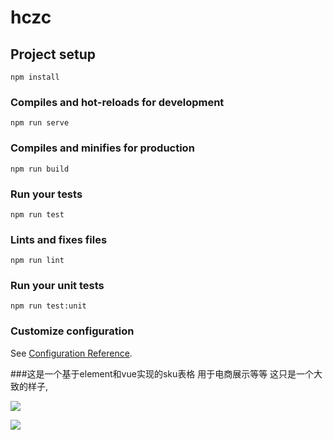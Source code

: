 # hczc

## Project setup
```
npm install
```

### Compiles and hot-reloads for development
```
npm run serve
```

### Compiles and minifies for production
```
npm run build
```

### Run your tests
```
npm run test
```

### Lints and fixes files
```
npm run lint
```

### Run your unit tests
```
npm run test:unit
```

### Customize configuration
See [Configuration Reference](https://cli.vuejs.org/config/).

###这是一个基于element和vue实现的sku表格 用于电商展示等等 这只是一个大致的样子,

![](https://img-blog.csdnimg.cn/20190510105928622.png?x-oss-process=image/watermark,type_ZmFuZ3poZW5naGVpdGk,shadow_10,text_aHR0cHM6Ly9ibG9nLmNzZG4ubmV0L3FxXzQyMTI5NDIy,size_16,color_FFFFFF,t_70)

![](https://img-blog.csdnimg.cn/20190510110034501.png?x-oss-process=image/watermark,type_ZmFuZ3poZW5naGVpdGk,shadow_10,text_aHR0cHM6Ly9ibG9nLmNzZG4ubmV0L3FxXzQyMTI5NDIy,size_16,color_FFFFFF,t_70)
